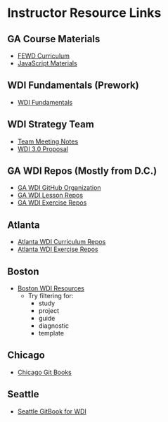 # Instructor Resource Links

## GA Course Materials
* [FEWD Curriculum](https://github.com/GA-WDI/curriculum-FEWD)
* [JavaScript Materials](https://github.com/generalassembly-studio/JS_Materials)

## WDI Fundamentals (Prework)
* [WDI Fundamentals](https://github.com/generalassembly-studio/fundamentals)

## WDI Strategy Team
* [Team Meeting Notes](https://docs.google.com/document/d/1Al4AR8kztzs4pW_xzqMlyGz423d7TeyIujotmLWs96A/edit#heading=h.trrsewl88u2l)
* [WDI 3.0 Proposal](https://docs.google.com/presentation/d/1iyxDSNoOi-MpHvgGOKVXSP1XffUBXoEwz8_9aveGeFs/edit#slide=id.g112adff27f_0_226)

## GA WDI Repos (Mostly from D.C.)
* [GA WDI GitHub Organization](https://github.com/GA-WDI)
* [GA WDI Lesson Repos](https://github.com/GA-WDI-Lessons)
* [GA WDI Exercise Repos](https://github.com/ATL-WDI-Exercises)

## Atlanta
* [Atlanta WDI Curriculum Repos](https://github.com/ATL-WDI-Curriculum)
* [Atlanta WDI Exercise Repos](https://github.com/ATL-WDI-Exercises)

## Boston
* [Boston WDI Resources](https://github.com/ga-wdi-boston)
  - Try filtering for:
    * study
    * project
    * guide
    * diagnostic
    * template

## Chicago
* [Chicago Git Books](https://www.gitbook.com/@ga-chicago)

## Seattle
* [Seattle GitBook for WDI](https://www.gitbook.com/book/wdi_sea/notes/details)
